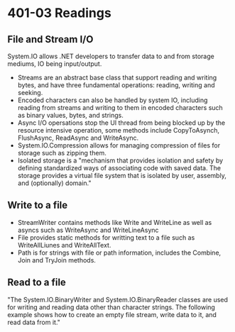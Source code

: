 # 401-03 Readings

## File and Stream I/O
System.IO allows .NET developers to transfer data to and from storage mediums, IO being input/output.
- Streams are an abstract base class that support reading and writing bytes, and have three fundamental operations: reading, writing and seeking.
- Encoded characters can also be handled by system IO, including reading from streams and writing to them in encoded characters such as binary values, bytes, and strings.
- Async I/O opersations stop the UI thread from being blocked up by the resource intensive operation, some methods include CopyToAsynch, FlushAsync, ReadAsync and WriteAsync.
- System.IO.Compression allows for managing compression of files for storage such as zipping them.
- Isolated storage is a "mechanism that provides isolation and safety by defining standardized ways of associating code with saved data. The storage provides a virtual file system that is isolated by user, assembly, and (optionally) domain."

## Write to a file
- StreamWriter contains methods like Write and WriteLine as well as asyncs such as WriteAsync and WriteLineAsync
- File provides static methods for writting text to a file such as WriteAllLiunes and WriteAllText.
- Path is for strings with file or path information, includes the Combine, Join and TryJoin methods.

## Read to a file
"The System.IO.BinaryWriter and System.IO.BinaryReader classes are used for writing and reading data other than character strings. The following example shows how to create an empty file stream, write data to it, and read data from it."
